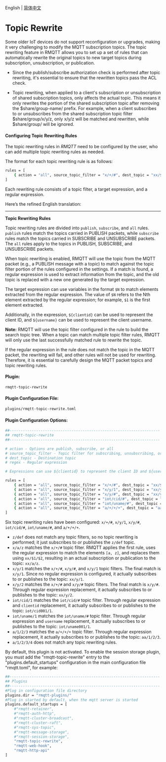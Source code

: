 English | [简体中文](../zh_CN/topic-rewrite.md)


# Topic Rewrite

Some older IoT devices do not support reconfiguration or upgrades, making it very challenging to modify the MQTT 
subscription topics. The topic rewriting feature in RMQTT allows you to set up a set of rules that can automatically 
rewrite the original topics to new target topics during subscription, unsubscription, or publication.


* Since the publish/subscribe authorization check is performed after topic rewriting, it's essential to ensure that 
the rewritten topics pass the ACL check.


* Topic rewriting, when applied to a client's subscription or unsubscription of shared subscription topics, only 
affects the actual topic. This means it only rewrites the portion of the shared subscription topic after removing 
the $share/group-name/ prefix. For example, when a client subscribes to or unsubscribes from the shared subscription 
topic filter $share/group/x/y/z, only x/y/z will be matched and rewritten, while $share/group/ will be ignored.


#### Configuring Topic Rewriting Rules

The topic rewriting rules in *RMQTT* need to be configured by the user, who can add multiple topic rewriting rules as needed.

The format for each topic rewriting rule is as follows:
```bash
rules = [
    { action = "all", source_topic_filter = "x/+/#", dest_topic = "xx/$1/$2", regex = "^x/(.+)/(.+)$" }
]
```

Each rewriting rule consists of a topic filter, a target expression, and a regular expression.

Here’s the refined English translation:

---

**Topic Rewriting Rules**

Topic rewriting rules are divided into `publish`, `subscribe`, and `all` rules. `publish` rules match the topics 
carried in PUBLISH packets, while `subscribe` rules match the topics carried in SUBSCRIBE and UNSUBSCRIBE packets. 
The `all` rules apply to the topics in PUBLISH, SUBSCRIBE, and UNSUBSCRIBE packets.

When topic rewriting is enabled, RMQTT will use the topic from the MQTT packet (e.g., a PUBLISH message with a topic) 
to match against the topic filter portion of the rules configured in the settings. If a match is found, a regular 
expression is used to extract information from the topic, and the old topic is replaced with a new one generated by 
the target expression.

The target expression can use variables in the format `$N` to match elements extracted from the regular expression. 
The value of `$N` refers to the Nth element extracted by the regular expression; for example, `$1` is the first 
element extracted.

Additionally, in the expression, `${clientid}` can be used to represent the client ID, and `${username}` can be used 
to represent the client username.

**Note:** RMQTT will use the topic filter configured in the rule to build the search topic tree. When a topic can match 
multiple topic filter rules, RMQTT will only use the last successfully matched rule to rewrite the topic.

If the regular expression in the rule does not match the topic in the MQTT packet, the rewriting will fail, and other 
rules will not be used for rewriting. Therefore, it is essential to carefully design the MQTT packet topics and topic 
rewriting rules.


#### Plugin:

```bash
rmqtt-topic-rewrite
```

#### Plugin Configuration File:

```bash
plugins/rmqtt-topic-rewrite.toml
```

#### Plugin Configuration Options:

```bash
##--------------------------------------------------------------------
## rmqtt-topic-rewrite
##--------------------------------------------------------------------

# action - Options are publish, subscribe, or all
# source_topic_filter - Topic filter for subscribing, unsubscribing, or publishing messages
# dest_topic - Destination topic
# regex - Regular expression

# Expressions can use ${clientid} to represent the client ID and ${username} to represent the client username.

rules = [
    { action = "all", source_topic_filter = "x/+/#", dest_topic = "xx/$1/$2", regex = "^x/(.+)/(.+)$" },
    { action = "all", source_topic_filter = "x/y/1", dest_topic = "xx/y/1" },
    { action = "all", source_topic_filter = "x/y/#", dest_topic = "xx/y/$1", regex = "^x/y/(.+)$" },
    { action = "all", source_topic_filter = "iot/cid/#", dest_topic = "iot/${clientid}/$1", regex = "^iot/cid/(.+)$" },
    { action = "all", source_topic_filter = "iot/uname/#", dest_topic = "iot/${username}/$1", regex = "^iot/uname/(.+)$" },
    { action = "all", source_topic_filter = "a/+/+/+", dest_topic = "aa/$1/$2/$3", regex = "^a/(.+)/(.+)/(.+)$" }
]
```

Six topic rewriting rules have been configured: `x/+/#`, `x/y/1`, `x/y/#`, `iot/cid/#`, `iot/uname/#`, and `a/+/+/+`.

- `z/def` does not match any topic filters, so no topic rewriting is performed; it just subscribes to or publishes the `z/def` topic.
- `x/a/z` matches the `x/+/#` topic filter. RMQTT applies the first rule, uses the regular expression to match the elements `[a, z]`, and replaces them using `xx/$1/$2`, resulting in an actual subscription or publication to the topic: `xx/a/z`.
- `x/y/1` matches the `x/+/#`, `x/y/#`, and `x/y/1` topic filters. The final match is `x/y/1`. Since no regular expression is configured, it actually subscribes to or publishes to the topic: `xx/y/1`.
- `x/y/2` matches the `x/+/#` and `x/y/#` topic filters. The final match is `x/y/#`. Through regular expression replacement, it actually subscribes to or publishes to the topic: `xx/y/2`.
- `iot/cid/1` matches the `iot/cid/#` topic filter. Through regular expression and `clientid` replacement, it actually subscribes to or publishes to the topic: `iot/cid001/1`.
- `iot/uname/1` matches the `iot/uname/#` topic filter. Through regular expression and `username` replacement, it actually subscribes to or publishes to the topic: `iot/uname001/1`.
- `a/1/2/3` matches the `a/+/+/+` topic filter. Through regular expression replacement, it actually subscribes to or publishes to the topic: `aa/1/2/3`.
- `a/1/2/3/4` does not match any topic rewriting rules.


By default, this plugin is not activated. To enable the session storage plugin, you must add the "rmqtt-topic-rewrite"
entry to the "plugins.default_startups" configuration in the main configuration file "rmqtt.toml", for example:
```bash
##--------------------------------------------------------------------
## Plugins
##--------------------------------------------------------------------
#Plug in configuration file directory
plugins.dir = "rmqtt-plugins/"
#Plug in started by default, when the mqtt server is started
plugins.default_startups = [
    #"rmqtt-retainer",
    #"rmqtt-auth-http",
    #"rmqtt-cluster-broadcast",
    #"rmqtt-cluster-raft",
    #"rmqtt-sys-topic",
    #"rmqtt-message-storage",
    #"rmqtt-session-storage",
    "rmqtt-topic-rewrite",
    "rmqtt-web-hook",
    "rmqtt-http-api"
]
```

